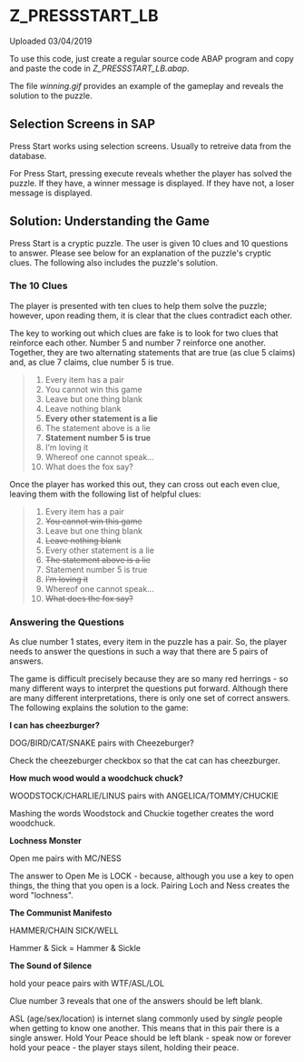 # Z_PRESSSTART_LB

Uploaded 03/04/2019

To use this code, just create a regular source code ABAP program and copy and paste the code in _Z_PRESSSTART_LB.abap_.

The file _winning.gif_ provides an example of the gameplay and reveals the solution to the puzzle.

## Selection Screens in SAP

Press Start works using selection screens. Usually to retreive data from the database.

For Press Start, pressing execute reveals whether the player has solved the puzzle. If they have, a winner message is displayed. If they have not, a loser message is displayed.

## Solution: Understanding the Game

Press Start is a cryptic puzzle. The user is given 10 clues and 10 questions to answer. Please see below for an explanation of the puzzle's cryptic clues. The following also includes the puzzle's solution. 

### The 10 Clues

The player is presented with ten clues to help them solve the puzzle; however, upon reading them, it is clear that the clues contradict each other. 

The key to working out which clues are fake is to look for two clues that reinforce each other. Number 5 and number 7 reinforce one another. Together, they are two alternating statements that are true (as clue 5 claims) and, as clue 7 claims, clue number 5 is true.

> 1. Every item has a pair
> 2. You cannot win this game
> 3. Leave but one thing blank
> 4. Leave nothing blank
> 5. **Every other statement is a lie**
> 6. The statement above is a lie
> 7. **Statement number 5 is true**
> 8. I’m loving it
> 9. Whereof one cannot speak...
> 10. What does the fox say?

Once the player has worked this out, they can cross out each even clue, leaving them with the following list of helpful clues:

> 1. Every item has a pair
> 2. ~~You cannot win this game~~
> 3. Leave but one thing blank
> 4. ~~Leave nothing blank~~
> 5. Every other statement is a lie
> 6. ~~The statement above is a lie~~
>7. Statement number 5 is true
> 8. ~~I’m loving it~~
> 9. Whereof one cannot speak...
> 10. ~~What does the fox say?~~

### Answering the Questions

As clue number 1 states, every item in the puzzle has a pair. So, the player needs to answer the questions in such a way that there are 5 pairs of answers. 

The game is difficult precisely because they are so many red herrings - so many different ways to interpret the questions put forward. Although there are many different interpretations, there is only one set of correct answers. The following explains the solution to the game: 

**I can has cheezburger?**

DOG/BIRD/CAT/SNAKE pairs with Cheezeburger?

Check the cheezeburger checkbox so that the cat can has cheezburger. 

**How much wood would a woodchuck chuck?**

WOODSTOCK/CHARLIE/LINUS pairs with ANGELICA/TOMMY/CHUCKIE

Mashing the words Woodstock and Chuckie together creates the word woodchuck.

**Lochness Monster**

Open me pairs with MC/NESS

The answer to Open Me is LOCK - because, although you use a key to open things, the thing that you open is a lock. Pairing Loch and Ness creates the word "lochness". 

**The Communist Manifesto**

HAMMER/CHAIN SICK/WELL

Hammer & Sick = Hammer & Sickle

**The Sound of Silence**

hold your peace pairs with WTF/ASL/LOL

Clue number 3 reveals that one of the answers should be left blank. 

ASL (age/sex/location) is internet slang commonly used by _single_ people when getting to know one another. This means that in this pair there is a single answer. Hold Your Peace should be left blank - speak now or forever hold your peace - the player stays silent, holding their peace.

